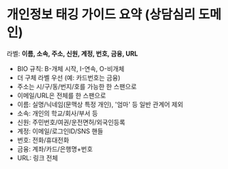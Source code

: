 # 개인정보 태깅 가이드 요약 (상담심리 도메인)

라벨: **이름, 소속, 주소, 신원, 계정, 번호, 금융, URL**

- BIO 규칙: B-개체 시작, I-연속, O-비개체
- 더 구체 라벨 우선 (예: 카드번호는 금융)
- 주소는 시/구/동/번지/호를 가능한 한 스팬으로
- 이메일/URL은 전체를 한 스팬으로
- 이름: 실명/닉네임(문맥상 특정 개인), '엄마' 등 일반 관계어 제외
- 소속: 개인의 학교/회사/부서 등
- 신원: 주민번호/여권/운전면허/외국인등록
- 계정: 이메일/로그인ID/SNS 핸들
- 번호: 전화/휴대전화
- 금융: 계좌/카드/은행명+번호
- URL: 링크 전체
